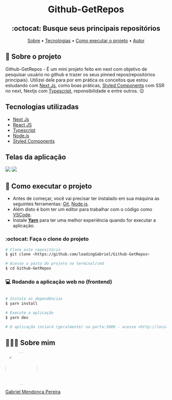 <h1 align="center">Github-GetRepos</h1>

<h2 align="center">:octocat: Busque seus principais repositórios</h2>
<p align="center">
 <a href="https://github.com/loadingGabriel/Github-GetRepos#-sobre-o-projeto">Sobre</a> •
 <a href="https://github.com/loadingGabriel/Github-GetRepos#tecnologias-utilizadas">Tecnologias</a> • 
 <a href="https://github.com/loadingGabriel/Github-GetRepos#-como-executar-o-projeto">Como executar o projeto</a> • 
 <a href="https://github.com/loadingGabriel/Github-GetRepos#-sobre-mim">Autor</a>
</p>

## 💬 Sobre o projeto
Github-GetRepos - É um mini projeto feito em next com objetivo de pesquisar usuário no github e trazer os seus pinned repos(repositórios principais).
Utilizei dele para por em prática os conceitos que estou estudando com [Next Js](https://nextjs.org), como boas práticas, [Styled Components](https://styled-components.com/) com SSR no next, Nextjs com [Typescript](https://www.typescriptlang.org/), reponsibilidade e entre outros. 😉

## Tecnologias utilizadas
* [Next Js](https://nextjs.org)
* [React JS](https://pt-br.reactjs.org)
* [Typescript](https://www.typescriptlang.org/)
* [Node.js](https://nodejs.org/en/)
* [Styled Components](https://styled-components.com/)

<h2>Telas da aplicação</h2>

<img src="https://user-images.githubusercontent.com/49095200/102713867-cfe91f80-42a9-11eb-91de-da9df976f224.png" />
<img src="https://user-images.githubusercontent.com/49095200/102713484-58b28c00-42a7-11eb-8a6c-f48e1bf48c98.png" />


## 🚀 Como executar o projeto

- Antes de começar, você vai precisar ter instalado em sua máquina as seguintes ferramentas: [Git](https://git-scm.com), [Node.js](https://nodejs.org/en/). 
- Além disto é bom ter um editor para trabalhar com o código como [VSCode](https://code.visualstudio.com/).
- Instale **[Yarn](https://yarnpkg.com/)** para ter uma melhor experiência quando for executar a aplicação.


### :octocat: Faça o clone do projeto

```bash
# Clone este repositório
$ git clone <https://github.com/loadingGabriel/Github-GetRepos>

# Acesse a pasta do projeto no terminal/cmd
$ cd Github-GetRepos

```

### 💻 Rodando a aplicação web no (frontend)
```bash

# Instale as dependências
$ yarn install

# Execute a aplicação 
$ yarn dev

# O aplicação inciará (geralmente) na porta:3000 - acesse <http://localhost:3000>
```

## 👨🏻‍🚀 Sobre mim
<a href="https://www.linkedin.com/in/gabriel-mendonca-pereira/">
 <img style="border-radius:50%" width="100px; "src="https://avatars0.githubusercontent.com/u/49095200?s=460&u=27a77c43fff5eab61be02a3fedfd7db554145981&v=4"/>
 <p>Gabriel Mendonça Pereira</p>
</a>

